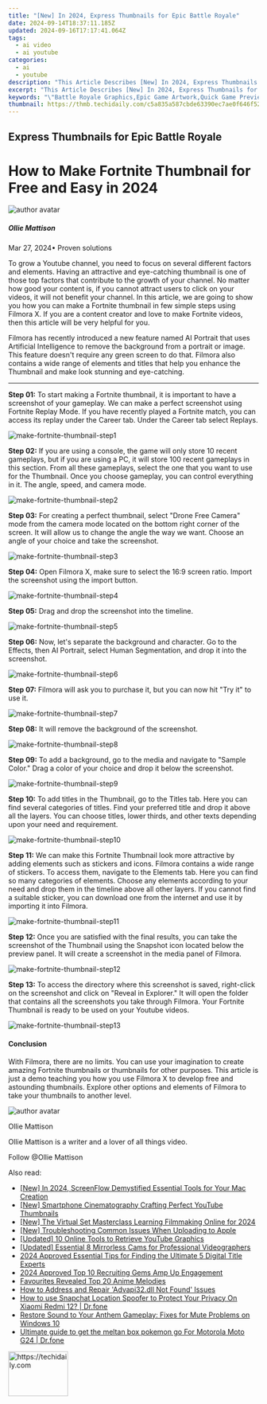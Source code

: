 ```yaml
---
title: "[New] In 2024, Express Thumbnails for Epic Battle Royale"
date: 2024-09-14T18:37:11.185Z
updated: 2024-09-16T17:17:41.064Z
tags:
  - ai video
  - ai youtube
categories:
  - ai
  - youtube
description: "This Article Describes [New] In 2024, Express Thumbnails for Epic Battle Royale"
excerpt: "This Article Describes [New] In 2024, Express Thumbnails for Epic Battle Royale"
keywords: "\"Battle Royale Graphics,Epic Game Artwork,Quick Game Previews,Action-Packed Images,Rapid Video Thumbnails,High-Quality Gaming Pics,Engaging Game Screenshots\""
thumbnail: https://thmb.techidaily.com/c5a835a587cbde63390ec7ae0f646f52f65cc154a66fb89768e9cd878c5a4c7b.jpg
---
```


## Express Thumbnails for Epic Battle Royale

# How to Make Fortnite Thumbnail for Free and Easy in 2024

![author avatar](https://images.wondershare.com/filmora/article-images/ollie-mattison.jpg)

##### Ollie Mattison

 Mar 27, 2024• Proven solutions

To grow a Youtube channel, you need to focus on several different factors and elements. Having an attractive and eye-catching thumbnail is one of those top factors that contribute to the growth of your channel. No matter how good your content is, if you cannot attract users to click on your videos, it will not benefit your channel. In this article, we are going to show you how you can make a Fortnite thumbnail in few simple steps using Filmora X. If you are a content creator and love to make Fortnite videos, then this article will be very helpful for you.

Filmora has recently introduced a new feature named AI Portrait that uses Artificial Intelligence to remove the background from a portrait or image. This feature doesn't require any green screen to do that. Filmora also contains a wide range of elements and titles that help you enhance the Thumbnail and make look stunning and eye-catching.

---

**Step 01:** To start making a Fortnite thumbnail, it is important to have a screenshot of your gameplay. We can make a perfect screenshot using Fortnite Replay Mode. If you have recently played a Fortnite match, you can access its replay under the Career tab. Under the Career tab select Replays.

![make-fortnite-thumbnail-step1](https://images.wondershare.com/filmora/article-images/make-fortnite-thumbnail-step1.jpg)

**Step 02:** If you are using a console, the game will only store 10 recent gameplays, but if you are using a PC, it will store 100 recent gameplays in this section. From all these gameplays, select the one that you want to use for the Thumbnail. Once you choose gameplay, you can control everything in it. The angle, speed, and camera mode.

![make-fortnite-thumbnail-step2](https://images.wondershare.com/filmora/article-images/make-fortnite-thumbnail-step2.jpg)

**Step 03:** For creating a perfect thumbnail, select "Drone Free Camera" mode from the camera mode located on the bottom right corner of the screen. It will allow us to change the angle the way we want. Choose an angle of your choice and take the screenshot.

![make-fortnite-thumbnail-step3](https://images.wondershare.com/filmora/article-images/make-fortnite-thumbnail-step3.jpg)

**Step 04:** Open Filmora X, make sure to select the 16:9 screen ratio. Import the screenshot using the import button.

![make-fortnite-thumbnail-step4](https://images.wondershare.com/filmora/article-images/make-fortnite-thumbnail-step4.jpg)

**Step 05:** Drag and drop the screenshot into the timeline.

![make-fortnite-thumbnail-step5](https://images.wondershare.com/filmora/article-images/make-fortnite-thumbnail-step5.jpg)

**Step 06:** Now, let's separate the background and character. Go to the Effects, then AI Portrait, select Human Segmentation, and drop it into the screenshot.

![make-fortnite-thumbnail-step6](https://images.wondershare.com/filmora/article-images/make-fortnite-thumbnail-step6.jpg)

**Step 07:** Filmora will ask you to purchase it, but you can now hit "Try it" to use it.

![make-fortnite-thumbnail-step7](https://images.wondershare.com/filmora/article-images/make-fortnite-thumbnail-step7.jpg)

**Step 08:** It will remove the background of the screenshot.

![make-fortnite-thumbnail-step8](https://images.wondershare.com/filmora/article-images/make-fortnite-thumbnail-step8.jpg)

**Step 09:** To add a background, go to the media and navigate to "Sample Color." Drag a color of your choice and drop it below the screenshot.

![make-fortnite-thumbnail-step9](https://images.wondershare.com/filmora/article-images/make-fortnite-thumbnail-step9.jpg)

**Step 10:** To add titles in the Thumbnail, go to the Titles tab. Here you can find several categories of titles. Find your preferred title and drop it above all the layers. You can choose titles, lower thirds, and other texts depending upon your need and requirement.

![make-fortnite-thumbnail-step10](https://images.wondershare.com/filmora/article-images/make-fortnite-thumbnail-step10.jpg)

**Step 11:** We can make this Fortnite Thumbnail look more attractive by adding elements such as stickers and icons. Filmora contains a wide range of stickers. To access them, navigate to the Elements tab. Here you can find so many categories of elements. Choose any elements according to your need and drop them in the timeline above all other layers. If you cannot find a suitable sticker, you can download one from the internet and use it by importing it into Filmora.

![make-fortnite-thumbnail-step11](https://images.wondershare.com/filmora/article-images/make-fortnite-thumbnail-step11.jpg)

**Step 12:** Once you are satisfied with the final results, you can take the screenshot of the Thumbnail using the Snapshot icon located below the preview panel. It will create a screenshot in the media panel of Filmora.

![make-fortnite-thumbnail-step12](https://images.wondershare.com/filmora/article-images/make-fortnite-thumbnail-step12.jpg)

**Step 13:** To access the directory where this screenshot is saved, right-click on the screenshot and click on "Reveal in Explorer." It will open the folder that contains all the screenshots you take through Filmora. Your Fortnite Thumbnail is ready to be used on your Youtube videos.

![make-fortnite-thumbnail-step13](https://images.wondershare.com/filmora/article-images/make-fortnite-thumbnail-step13.jpg)

#### Conclusion

With Filmora, there are no limits. You can use your imagination to create amazing Fortnite thumbnails or thumbnails for other purposes. This article is just a demo teaching you how you use Filmora X to develop free and astounding thumbnails. Explore other options and elements of Filmora to take your thumbnails to another level.

 ![author avatar](https://images.wondershare.com/filmora/article-images/ollie-mattison.jpg)

Ollie Mattison

Ollie Mattison is a writer and a lover of all things video.

Follow @Ollie Mattison

<ins class="adsbygoogle"
     style="display:block"
     data-ad-format="autorelaxed"
     data-ad-client="ca-pub-7571918770474297"
     data-ad-slot="1223367746"></ins>

<ins class="adsbygoogle"
     style="display:block"
     data-ad-client="ca-pub-7571918770474297"
     data-ad-slot="8358498916"
     data-ad-format="auto"
     data-full-width-responsive="true"></ins>

<span class="atpl-alsoreadstyle">Also read:</span>
<div><ul>
<li><a href="https://desktop-recording.techidaily.com/new-in-2024-screenflow-demystified-essential-tools-for-your-mac-creation/"><u>[New] In 2024, ScreenFlow Demystified Essential Tools for Your Mac Creation</u></a></li>
<li><a href="https://youtube-web.techidaily.com/martphone-cinematography-crafting-perfect-youtube-thumbnails/"><u>[New] Smartphone Cinematography Crafting Perfect YouTube Thumbnails</u></a></li>
<li><a href="https://youtube-web.techidaily.com/he-virtual-set-masterclass-learning-filmmaking-online-for-2024/"><u>[New] The Virtual Set Masterclass Learning Filmmaking Online for 2024</u></a></li>
<li><a href="https://some-guidance.techidaily.com/new-troubleshooting-common-issues-when-uploading-to-apple/"><u>[New] Troubleshooting Common Issues When Uploading to Apple</u></a></li>
<li><a href="https://youtube-web.techidaily.com/ed-10-online-tools-to-retrieve-youtube-graphics/"><u>[Updated] 10 Online Tools to Retrieve YouTube Graphics</u></a></li>
<li><a href="https://youtube-web.techidaily.com/ed-essential-8-mirrorless-cams-for-professional-videographers/"><u>[Updated] Essential 8 Mirrorless Cams for Professional Videographers</u></a></li>
<li><a href="https://article-helps.techidaily.com/2024-approved-essential-tips-for-finding-the-ultimate-5-digital-title-experts/"><u>2024 Approved Essential Tips for Finding the Ultimate 5 Digital Title Experts</u></a></li>
<li><a href="https://youtube-web.techidaily.com/approved-top-10-recruiting-gems-amp-up-engagement/"><u>2024 Approved Top 10 Recruiting Gems Amp Up Engagement</u></a></li>
<li><a href="https://extra-tips.techidaily.com/favourites-revealed-top-20-anime-melodies/"><u>Favourites Revealed Top 20 Anime Melodies</u></a></li>
<li><a href="https://tech-recovery.techidaily.com/how-to-address-and-repair-advapi32dll-not-found-issues/"><u>How to Address and Repair 'Advapi32.dll Not Found' Issues</u></a></li>
<li><a href="https://change-location.techidaily.com/how-to-use-snapchat-location-spoofer-to-protect-your-privacy-on-xiaomi-redmi-12-drfone-by-drfone-virtual-android/"><u>How to use Snapchat Location Spoofer to Protect Your Privacy On Xiaomi Redmi 12? | Dr.fone</u></a></li>
<li><a href="https://some-guidance.techidaily.com/restore-sound-to-your-anthem-gameplay-fixes-for-mute-problems-on-windows-10/"><u>Restore Sound to Your Anthem Gameplay: Fixes for Mute Problems on Windows 10</u></a></li>
<li><a href="https://android-pokemon-go.techidaily.com/ultimate-guide-to-get-the-meltan-box-pokemon-go-for-motorola-moto-g24-drfone-by-drfone-virtual-android/"><u>Ultimate guide to get the meltan box pokemon go For Motorola Moto G24 | Dr.fone</u></a></li>
</ul></div>

<!-- affiliate ads begin -->
<a href="https://aligracehair.sjv.io/c/5597632/2135393/19272" target="_top" id="2135393">
  <img src="//a.impactradius-go.com/display-ad/19272-2135393" border="0" alt="https://techidaily.com" width="120" height="90"/>
</a>
<img height="0" width="0" src="https://aligracehair.sjv.io/i/5597632/2135393/19272" style="position:absolute;visibility:hidden;" border="0" />
<!-- affiliate ads end -->

